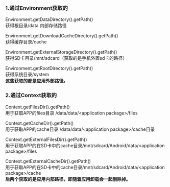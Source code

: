 ### 1.通过Environment获取的
Environment.getDataDirectory().getPath()  
获得根目录/data 内部存储路径

Environment.getDownloadCacheDirectory().getPath()  
获得缓存目录/cache

Environment.getExternalStorageDirectory().getPath()  
获得SD卡目录/mnt/sdcard（获取的是手机外置sd卡的路径）

Environment.getRootDirectory().getPath()  
获得系统目录/system  
**这些获取的都是应用外部路径。**

### 2.通过Context获取的
Context.getFilesDir().getPath()  
用于获取APP的files目录 /data/data/\<application package\>/files

Context.getCacheDir().getPath()  
用于获取APP的cache目录 /data/data/\<application package\>/cache目录

Context.getExternalFilesDir().getPath()  
用于获取APP的在SD卡中的cache目录/mnt/sdcard/Android/data/\<application package\>/files

Context.getExternalCacheDir().getPath()  
用于获取APP的在SD卡中的cache目录/mnt/sdcard/Android/data/\<application package\>/cache  
**后两个获取的是应用内部路径，即随着应用卸载会一起删除掉。**
